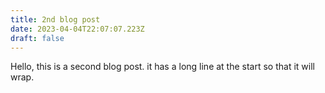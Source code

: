 ```yaml
---
title: 2nd blog post
date: 2023-04-04T22:07:07.223Z
draft: false
---
```

Hello, this is a second blog post. it has a long line at the start so that it will wrap.